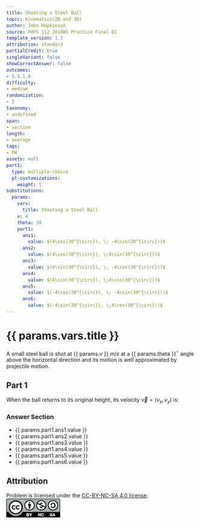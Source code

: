 ```yaml
---
title: Shooting a Steel Ball
topic: Kinematics(2D and 3D)
author: John Hopkinson
source: PHYS 112 2018W1 Practice Final Q1
template_version: 1.3
attribution: standard
partialCredit: true
singleVariant: false
showCorrectAnswer: false
outcomes:
- 5.5.1.0
difficulty:
- medium
randomization:
- 2
taxonomy:
- undefined
span:
- section
length:
- average
tags:
- PW
assets: null
part1:
  type: multiple-choice
  pl-customizations:
    weight: 1
substitutions:
  params:
    vars:
      title: Shooting a Steel Ball
    v: 4
    theta: 30
    part1:
      ans1:
        value: $(4\cos(30^{\circ}), \; -4\sin(30^{\circ}))$
      ans2:
        value: $(4\cos(30^{\circ}), \;4\sin(30^{\circ}))$
      ans3:
        value: $(4\sin(30^{\circ}), \; -4\cos(30^{\circ}))$
      ans4:
        value: $(4\sin(30^{\circ}), \;4\cos(30^{\circ}))$
      ans5:
        value: $(-4\cos(30^{\circ}), \; -4\sin(30^{\circ}))$
      ans6:
        value: $(-4\sin(30^{\circ}), \;4\cos(30^{\circ}))$
---
```

# {{ params.vars.title }}
A small steel ball is shot at {{ params.v }} $m/s$ at a {{ params.theta }}$^{\circ}$ angle above the horizontal direction and its motion is well approximated by projectile motion.

## Part 1

When the ball returns to its original height, its velocity $\overrightarrow{v} = (v_x, v_y)$ is:

### Answer Section

- {{ params.part1.ans1.value }}
- {{ params.part1.ans2.value }}
- {{ params.part1.ans3.value }}
- {{ params.part1.ans4.value }}
- {{ params.part1.ans5.value }}
- {{ params.part1.ans6.value }}

## Attribution

Problem is licensed under the [CC-BY-NC-SA 4.0 license](https://creativecommons.org/licenses/by-nc-sa/4.0/).<br> ![The Creative Commons 4.0 license requiring attribution-BY, non-commercial-NC, and share-alike-SA license.](https://raw.githubusercontent.com/firasm/bits/master/by-nc-sa.png)
